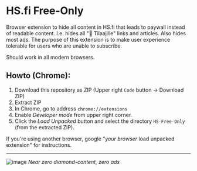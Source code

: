 # HS.fi Free-Only

Browser extension to hide all content in HS.fi that leads to paywall instead of readable content. I.e. hides all "💎​​ Tilaajille" links and articles. Also hides most ads. The purpose of this extension is to make user experience tolerable for users who are unable to subscribe.

Should work in all modern browsers.

## Howto (Chrome):

1. Download this repository as ZIP (Upper right `Code` button -> Download ZIP)
2. Extract ZIP
3. In Chrome, go to address `chrome://extensions`
4. Enable _Developer mode_ from upper right corner.
5. Click the _Load Unpacked_ button and select the directory `HS-Free-Only` (from the extracted ZIP).

If you're using another browser, google "_your browser_ load unpacked extension" for instructions.

---

![image](https://github.com/user-attachments/assets/f1579754-0d69-4d64-8988-a2275f78822c)
_Near zero diamond-content, zero ads_
